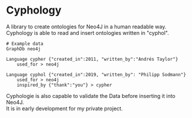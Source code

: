 # Cyphology

A library to create ontologies for Neo4J in a human readable way.  
Cyphology is able to read and insert ontologies written in "cyphol".  

```
# Example data  
GraphDb neo4j  

Language cypher {"created_in":2011, "written_by":"Andrés Taylor"}	
	used_for > neo4j
  
Language cyphol {"created_in":2019, "written_by": "Philipp Sodmann"}
	used_for > neo4j
	inspired_by {"thank":"you"} > cypher
```

Cyphologie is also capable to validate the Data before inserting it into Neo4J.  
It is in early development for my private project.
